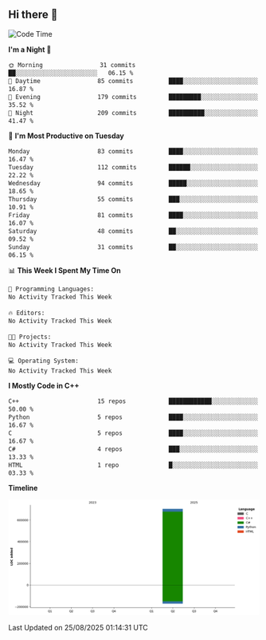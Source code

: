 ## Hi there 👋

<!--
**wxrstvrsn/wxrstvrsn** is a ✨ _special_ ✨ repository because its `README.md` (this file) appears on your GitHub profile.

Here are some ideas to get you started:

- 🔭 I’m currently working on ...
- 🌱 I’m currently learning ...
- 👯 I’m looking to collaborate on ...
- 🤔 I’m looking for help with ...
- 💬 Ask me about ...
- 📫 How to reach me: ...
- 😄 Pronouns: ...
- ⚡ Fun fact: ...
-->
<!--START_SECTION:waka-->
![Code Time](http://img.shields.io/badge/Code%20Time-103%20hrs%2057%20mins-blue)

**I'm a Night 🦉** 

```text
🌞 Morning                31 commits          ██░░░░░░░░░░░░░░░░░░░░░░░   06.15 % 
🌆 Daytime                85 commits          ████░░░░░░░░░░░░░░░░░░░░░   16.87 % 
🌃 Evening                179 commits         █████████░░░░░░░░░░░░░░░░   35.52 % 
🌙 Night                  209 commits         ██████████░░░░░░░░░░░░░░░   41.47 % 
```
📅 **I'm Most Productive on Tuesday** 

```text
Monday                   83 commits          ████░░░░░░░░░░░░░░░░░░░░░   16.47 % 
Tuesday                  112 commits         ██████░░░░░░░░░░░░░░░░░░░   22.22 % 
Wednesday                94 commits          █████░░░░░░░░░░░░░░░░░░░░   18.65 % 
Thursday                 55 commits          ███░░░░░░░░░░░░░░░░░░░░░░   10.91 % 
Friday                   81 commits          ████░░░░░░░░░░░░░░░░░░░░░   16.07 % 
Saturday                 48 commits          ██░░░░░░░░░░░░░░░░░░░░░░░   09.52 % 
Sunday                   31 commits          ██░░░░░░░░░░░░░░░░░░░░░░░   06.15 % 
```


📊 **This Week I Spent My Time On** 

```text
💬 Programming Languages: 
No Activity Tracked This Week

🔥 Editors: 
No Activity Tracked This Week

🐱‍💻 Projects: 
No Activity Tracked This Week

💻 Operating System: 
No Activity Tracked This Week
```

**I Mostly Code in C++** 

```text
C++                      15 repos            ████████████░░░░░░░░░░░░░   50.00 % 
Python                   5 repos             ████░░░░░░░░░░░░░░░░░░░░░   16.67 % 
C                        5 repos             ████░░░░░░░░░░░░░░░░░░░░░   16.67 % 
C#                       4 repos             ███░░░░░░░░░░░░░░░░░░░░░░   13.33 % 
HTML                     1 repo              █░░░░░░░░░░░░░░░░░░░░░░░░   03.33 % 
```



**Timeline**

![Lines of Code chart](https://raw.githubusercontent.com/wxrstvrsn/wxrstvrsn/main/assets/bar_graph.png)


 Last Updated on 25/08/2025 01:14:31 UTC
<!--END_SECTION:waka-->
